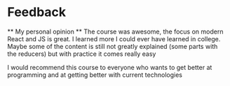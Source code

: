 # Feedback
** My personal opinion **
The course was awesome, the focus on modern React and JS is great. I learned more I could ever have learned in college. Maybe some of the content is still not greatly explained (some parts with the reducers) but with practice it comes really easy

I would recommend this course to everyone who wants to get better at programming and at getting better with current technologies
